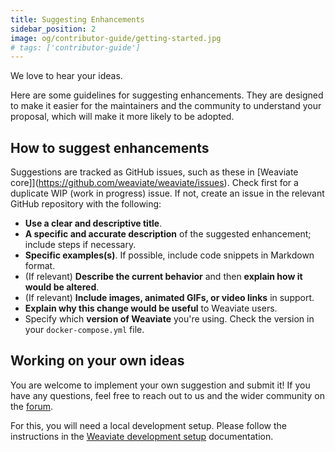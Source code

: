 ```yaml
---
title: Suggesting Enhancements
sidebar_position: 2
image: og/contributor-guide/getting-started.jpg
# tags: ['contributor-guide']
---
```

We love to hear your ideas.

Here are some guidelines for suggesting enhancements. They are designed to make it easier for the maintainers and the community to understand your proposal, which will make it more likely to be adopted.

## How to suggest enhancements

Suggestions are tracked as GitHub issues, such as these in [Weaviate core]](https://github.com/weaviate/weaviate/issues). Check first for a duplicate WIP (work in progress) issue. If not, create an issue in the relevant GitHub repository with the following:

* **Use a clear and descriptive title**.
* **A specific and accurate description** of the suggested enhancement; include steps if necessary.
* **Specific examples(s)**. If possible, include code snippets in Markdown format.
* (If relevant) **Describe the current behavior** and then **explain how it would be altered**.
* (If relevant) **Include images, animated GIFs, or video links** in support.
* **Explain why this change would be useful** to Weaviate users.
* Specify which **version of Weaviate** you're using. Check the version in your `docker-compose.yml` file.

## Working on your own ideas

You are welcome to implement your own suggestion and submit it! If you have any questions, feel free to reach out to us and the wider community on the [forum](https://forum.weaviate.io).

For this, you will need a local development setup. Please follow the instructions in the [Weaviate development setup](../weaviate-core/setup.md) documentation.
